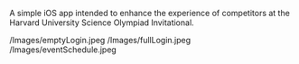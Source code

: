 A simple iOS app intended to enhance the experience of competitors at the Harvard University Science Olympiad Invitational.

/Images/emptyLogin.jpeg
/Images/fullLogin.jpeg
/Images/eventSchedule.jpeg
